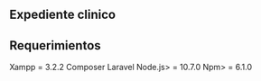 ## Expediente clinico

## Requerimientos
Xampp = 3.2.2
Composer 
Laravel
Node.js> = 10.7.0
Npm> = 6.1.0
